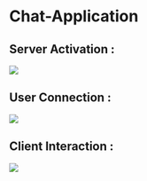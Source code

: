 # Chat-Application


## Server Activation : 

<img src="Chat-Application/Server Activation.png">

## User Connection :

<img src="Chat-Application/Server User Connection.png">

## Client Interaction : 

<img src="Chat-Application/Client img.jpeg">
